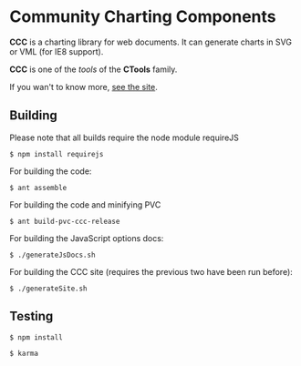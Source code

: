 # Community Charting Components

**CCC** is a charting library for web documents.
It can generate charts in SVG or VML (for IE8 support).

**CCC** is one of the _tools_ of the **CTools** family.

If you wan't to know more, [see the site](http://ccc.webdetails.org).


## Building

Please note that all builds require the node module requireJS
```
$ npm install requirejs

```

For building the code:

```
$ ant assemble
```

For building the code and minifying PVC

```
$ ant build-pvc-ccc-release
```

For building the JavaScript options docs:

```
$ ./generateJsDocs.sh
```

For building the CCC site (requires the previous two have been run before):

```
$ ./generateSite.sh
```

## Testing

```
$ npm install
```

```
$ karma
```
